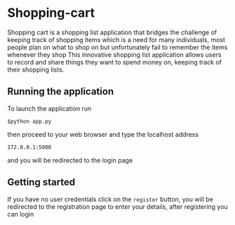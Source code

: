 # Shopping-cart
Shopping cart is a shopping list application that bridges the challenge of keeping track of shopping items which is a need for many individuals, most people plan on what to shop on but unfortunately fail to remember the items whenever they shop This innovative shopping list application allows users to record and share things they want to spend money on, keeping track of their shopping lists.
## Running the application
To launch the application run 
```
$python app.py
``` 
then proceed to your web browser and type the localhost address 
```
172.0.0.1:5000
```
and you will be redirected to the login page
## Getting started
If you have no user credentials click on the `register` button, you will be redirected to the registration page to enter your details,
after registering you can login
